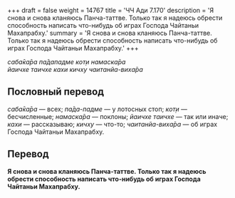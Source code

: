 +++
draft = false
weight = 14767
title = 'ЧЧ Ади 7.170'
description = 'Я снова и снова кланяюсь Панча-таттве. Только так я надеюсь обрести способность написать что-нибудь об играх Господа Чайтаньи Махапрабху.'
summary = 'Я снова и снова кланяюсь Панча-таттве. Только так я надеюсь обрести способность написать что-нибудь об играх Господа Чайтаньи Махапрабху.'
+++

_саба̄ка̄ра па̄дападме кот̣и намаска̄ра  
йаичхе таичхе кахи кичху чаитанйа-виха̄ра_

## Пословный перевод

_саба̄ка̄ра_ — всех; _па̄да_\-_падме_ — у лотосных стоп; _кот̣и_ — бесчисленные; _намаска̄ра_ — поклоны; _йаичхе_ _таичхе_ — так или иначе; _кахи_ — рассказываю; _кичху_ — что-то; _чаитанйа_\-_виха̄ра_ — об играх Господа Чайтаньи Махапрабху.

## Перевод

**Я снова и снова кланяюсь Панча-таттве. Только так я надеюсь обрести способность написать что-нибудь об играх Господа Чайтаньи Махапрабху.**
